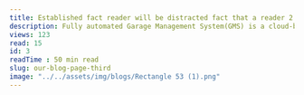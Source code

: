 ```yaml
---
title: Established fact reader will be distracted fact that a reader 2.
description: Fully automated Garage Management System(GMS) is a cloud-based mobile and responsive web application for garage management with CMS.Fully automated Garage Management System(GMS) is a cloud-basedmobile and responsive web application for garage management with CMS. Fully automated
views: 123
read: 15
id: 3
readTime : 50 min read
slug: our-blog-page-third
image: "../../assets/img/blogs/Rectangle 53 (1).png"
---
```

<!-- import Image3 from "../../../assets/img/blogs/Rectangle 53 (1).png"; -->